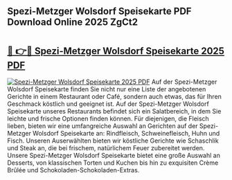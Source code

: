 ## Spezi-Metzger Wolsdorf Speisekarte PDF Download Online 2025 ZgCt2

# <h2><a href="http://gc7oa9.nevu.top/?p=Spezi-Metzger+Wolsdorf+Speisekarte">🔗 👉🔴 Spezi-Metzger Wolsdorf Speisekarte 2025 PDF</a></h2>

[![Spezi-Metzger Wolsdorf Speisekarte 2025 PDF](https://i.imgur.com/dBaPXMq.png)](http://gc7oa9.nevu.top/?p=Spezi-Metzger+Wolsdorf+Speisekarte)
Auf der Spezi-Metzger Wolsdorf Speisekarte finden Sie nicht nur eine Liste der angebotenen Gerichte in einem Restaurant oder Café, sondern auch etwas, das für Ihren Geschmack köstlich und geeignet ist. Auf der Spezi-Metzger Wolsdorf Speisekarte unseres Restaurants befindet sich ein Salatbereich, in dem Sie leichte und frische Optionen finden können. Für diejenigen, die Fleisch lieben, bieten wir eine umfangreiche Auswahl an Gerichten auf der Spezi-Metzger Wolsdorf Speisekarte an: Rindfleisch, Schweinefleisch, Huhn und Fisch. Unseren Auserwählten bieten wir köstliche Gerichte wie Schaschlik und Steak an, die bei frischem, natürlichem Feuer zubereitet werden. Unsere Spezi-Metzger Wolsdorf Speisekarte bietet eine große Auswahl an Desserts, von klassischen Torten und Kuchen bis hin zu exquisiten Crème Brûlée und Schokoladen-Schokoladen-Extras.
